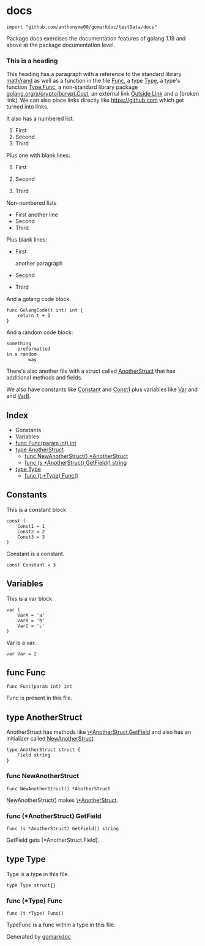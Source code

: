 <!-- Code generated by gomarkdoc. DO NOT EDIT -->

# docs

	import "github.com/anthonyme00/gomarkdoc/testData/docs"

Package docs exercises the documentation features of golang 1.19 and above at the package documentation level.

### This is a heading

This heading has a paragraph with a reference to the standard library [math/rand](<https://pkg.go.dev/math/rand/>) as well as a function in the file [Func](<#Func>), a type [Type](<#Type>), a type's function [Type.Func](<#Type.Func>), a non\-standard library package [golang.org/x/crypto/bcrypt.Cost](<https://pkg.go.dev/golang.org/x/crypto/bcrypt/#Cost>), an external link [Outside Link](<https://golang.org/doc/articles/json_and_go.html>) and a \[broken link\]. We can also place links directly like https://github.com which get turned into links.

It also has a numbered list:

1. First
2. Second
3. Third

Plus one with blank lines:

1. First

2. Second

3. Third

Non\-numbered lists

- First another line
- Second
- Third

Plus blank lines:

- First
  
  another paragraph

- Second

- Third

And a golang code block:

	func GolangCode(t int) int {
		return t + 1
	}
	

And a random code block:

	something
		preformatted
	in a random
			way
	

There's also another file with a struct called [AnotherStruct](<#AnotherStruct>) that has additional methods and fields.

We also have constants like [Constant](<#Constant>) and [Const1](<#Const1>) plus variables like [Var](<#Var>) and and [VarB](<#VarA>).

## Index

- Constants
- Variables
- [func Func\(param int\) int](<#Func>)
- [type AnotherStruct](<#AnotherStruct>)
  - [func NewAnotherStruct\(\) \*AnotherStruct](<#NewAnotherStruct>)
  - [func \(s \*AnotherStruct\) GetField\(\) string](<#AnotherStruct.GetField>)
- [type Type](<#Type>)
  - [func \(t \*Type\) Func\(\)](<#Type.Func>)


## Constants

<a name="Const1"></a>This is a constant block

	const (
	    Const1 = 1
	    Const2 = 2
	    Const3 = 3
	)

<a name="Constant"></a>Constant is a constant.

	const Constant = 3

## Variables

<a name="VarA"></a>This is a var block

	var (
	    VarA = 'a'
	    VarB = 'b'
	    VarC = 'c'
	)

<a name="Var"></a>Var is a var.

	var Var = 2

<a name="Func"></a>
## func Func

	func Func(param int) int

Func is present in this file.

<a name="AnotherStruct"></a>
## type AnotherStruct

AnotherStruct has methods like [\\\*AnotherStruct.GetField](<#AnotherStruct.GetField>) and also has an initializer called [NewAnotherStruct](<#NewAnotherStruct>).

	type AnotherStruct struct {
	    Field string
	}

<a name="NewAnotherStruct"></a>
### func NewAnotherStruct

	func NewAnotherStruct() *AnotherStruct

NewAnotherStruct\(\) makes [\\\*AnotherStruct](<#AnotherStruct>).

<a name="AnotherStruct.GetField"></a>
### func \(\*AnotherStruct\) GetField

	func (s *AnotherStruct) GetField() string

GetField gets \[\*AnotherStruct.Field\].

<a name="Type"></a>
## type Type

Type is a type in this file.

	type Type struct{}

<a name="Type.Func"></a>
### func \(\*Type\) Func

	func (t *Type) Func()

TypeFunc is a func within a type in this file.

Generated by [gomarkdoc](<https://github.com/princjef/gomarkdoc>)
